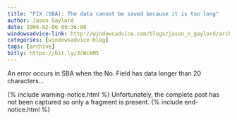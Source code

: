 ```yaml
---
title: "FIX (SBA): The data cannot be saved because it is too long"
author: Jason Gaylord
date: 2006-02-06 09:36:00
windowsadvice-link: http://windowsadvice.com/blogs/jason_n_gaylord/archive/2006/02.aspx
categories: [windowsadvice-blog]
tags: [archive]
bitly: https://bit.ly/3cWckM5
---
```


An error occurs in SBA when the No. Field has data longer than 20 characters...

{% include warning-notice.html %}
Unfortunately, the complete post has not been captured so only a fragment is present.
{% include end-notice.html %}